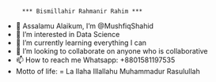          *** Bismillahir Rahmanir Rahim ***
- 👋 Assalamu Alaikum, I’m @MushfiqShahid
- 👀 I’m interested in Data Science
- 🌱 I’m currently learning everything I can
- 💞️ I’m looking to collaborate on anyone who is collaborative
- 📫 How to reach me Whatsapp: +8801581197535
-  Motto of life: =  La Ilaha Illallahu Muhammadur Rasulullah

<!---
MushfiqShahid/MushfiqShahid is a ✨ special ✨ repository because its `README.md` (this file) appears on your GitHub profile.
You can click the Preview link to take a look at your changes.
--->
